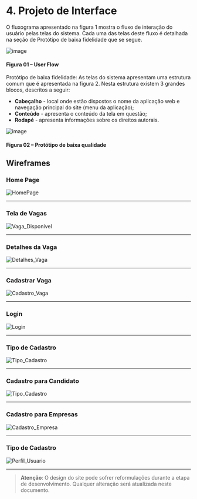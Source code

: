 # 4. Projeto de Interface

O fluxograma apresentado na figura 1 mostra o fluxo de interação do usuário pelas telas do sistema. Cada uma das telas deste fluxo é detalhada na seção de Protótipo de baixa fidelidade que se segue.

![image](https://github.com/user-attachments/assets/82b27ba8-7d53-4725-9b8e-4969b1e6ab5c)

#### Figura 01 – User Flow

Protótipo de baixa fidelidade: As telas do sistema apresentam uma estrutura comum que é apresentada na figura 2. Nesta estrutura existem 3 grandes blocos, descritos a seguir:
- **Cabeçalho** - local onde estão dispostos o nome da aplicação web e navegação principal do site (menu da aplicação);
- **Conteúdo** - apresenta o conteúdo da tela em questão;
- **Rodapé** - apresenta informações sobre os direitos autorais.

![image](https://github.com/user-attachments/assets/207587f1-1117-4157-9181-aaeb640ecb7c)
#### Figura 02 – Protótipo de baixa qualidade

## Wireframes

### Home Page

![HomePage](https://github.com/user-attachments/assets/33ae268f-5c37-40a8-9ed6-f8f68b91375a)

---

### Tela de Vagas
![Vaga_Disponivel](https://github.com/user-attachments/assets/379bf48b-92fb-4932-a129-ea481d6d476a)

---

### Detalhes da Vaga
![Detalhes_Vaga](https://github.com/user-attachments/assets/5406ba10-d2e0-4b44-8d01-be82b8b2dd8a)

---

### Cadastrar Vaga
![Cadastro_Vaga](https://github.com/user-attachments/assets/ccd008c0-3815-49e0-96a7-b3d259f217cc)

---


### Login
![Login](https://github.com/user-attachments/assets/8eb11db4-0bcb-481b-96a5-a266d44a8731)

---

### Tipo de Cadastro
![Tipo_Cadastro](https://github.com/user-attachments/assets/3b526d0a-6b4c-4b46-b956-0066ed96698f)

---

### Cadastro para Candidato
![Tipo_Cadastro](https://github.com/user-attachments/assets/3b526d0a-6b4c-4b46-b956-0066ed96698f)

---

### Cadastro para Empresas
![Cadastro_Empresa](https://github.com/user-attachments/assets/324b2d02-3313-4c86-b717-00fb75ff5fc4)

---

### Tipo de Cadastro
![Perfil_Usuario](https://github.com/user-attachments/assets/72614ef9-b97f-41d2-9866-964a9dcc62b3)

---

> **Atenção**: O design do site pode sofrer reformulações durante a etapa de desenvolvimento. Qualquer alteração será atualizada neste documento.
> 
